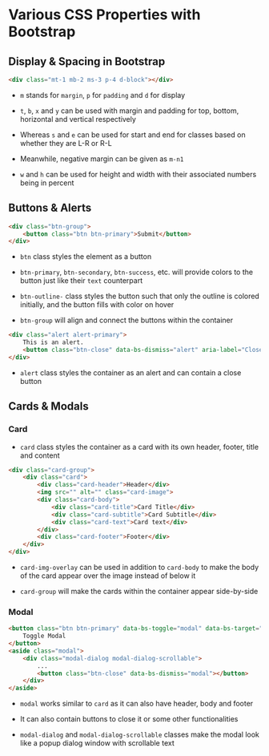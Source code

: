 # Various CSS Properties with Bootstrap

## Display & Spacing in Bootstrap

```HTML
<div class="mt-1 mb-2 ms-3 p-4 d-block"></div>
```

- `m` stands for `margin`, `p` for `padding` and `d` for display

- `t`, `b`, `x` and `y` can be used with margin and padding for top, bottom,
horizontal and vertical respectively

- Whereas `s` and `e` can be used for start and end for classes based on whether
they are L-R or R-L

- Meanwhile, negative margin can be given as `m-n1`

- `w` and `h` can be used for height and width with their associated numbers being
in percent

## Buttons & Alerts

```HTML
<div class="btn-group">
    <button class="btn btn-primary">Submit</button>
</div>
```

- `btn` class styles the element as a button

- `btn-primary`, `btn-secondary`, `btn-success`, etc. will provide colors to the
button just like their `text` counterpart

- `btn-outline-` class styles the button such that only the outline is colored
initially, and the button fills with color on hover

- `btn-group` will align and connect the buttons within the container

```HTML
<div class="alert alert-primary">
    This is an alert.
    <button class="btn-close" data-bs-dismiss="alert" aria-label="Close"></button>
</div>
```

- `alert` class styles the container as an alert and can contain a close button

## Cards & Modals

### Card

- `card` class styles the container as a card with its own header, footer, title
and content

```HTML
<div class="card-group">
    <div class="card">
        <div class="card-header">Header</div>
        <img src="" alt="" class="card-image">
        <div class="card-body">
            <div class="card-title">Card Title</div>
            <div class="card-subtitle">Card Subtitle</div>
            <div class="card-text">Card text</div>
        </div>
        <div class="card-footer">Footer</div>
    </div>
</div>
```

- `card-img-overlay` can be used in addition to `card-body` to make the body of
the card appear over the image instead of below it

- `card-group` will make the cards within the container appear side-by-side

### Modal

```HTML
<button class="btn btn-primary" data-bs-toggle="modal" data-bs-target="#modalId">
    Toggle Modal
</button>
<aside class="modal">
    <div class="modal-dialog modal-dialog-scrollable">
        ...
        <button class="btn-close" data-bs-dismiss="modal"></button>
    </div>
</aside>
```

- `modal` works similar to `card` as it can also have header, body and footer

- It can also contain buttons to close it or some other functionalities

- `modal-dialog` and `modal-dialog-scrollable` classes make the modal look like
a popup dialog window with scrollable text
